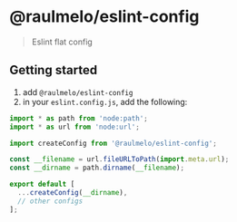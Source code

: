 # @raulmelo/eslint-config

> Eslint flat config

## Getting started

1. add `@raulmelo/eslint-config`
2. in your `eslint.config.js`, add the following:

```js
import * as path from 'node:path';
import * as url from 'node:url';

import createConfig from '@raulmelo/eslint-config';

const __filename = url.fileURLToPath(import.meta.url);
const __dirname = path.dirname(__filename);

export default [
  ...createConfig(__dirname),
  // other configs
];
```
